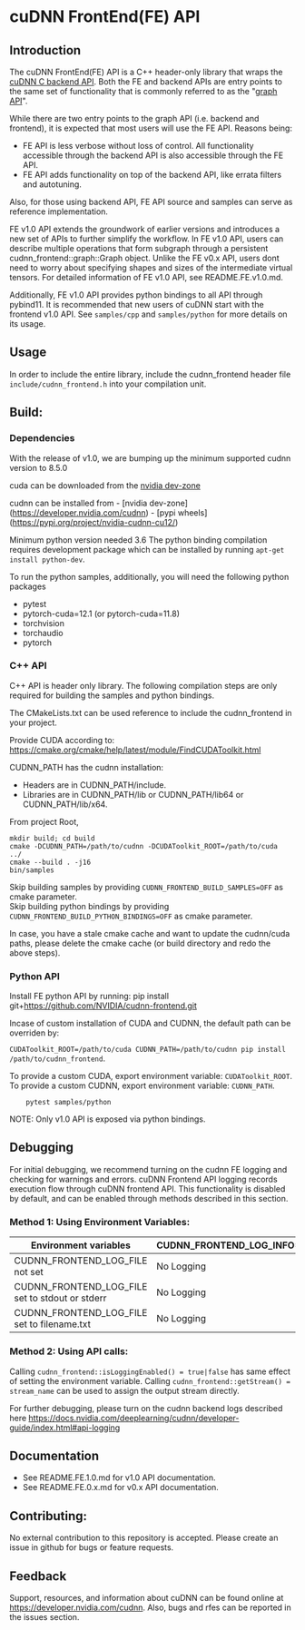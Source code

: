 # cuDNN FrontEnd(FE) API

## Introduction
The cuDNN FrontEnd(FE) API is a C++ header-only library that wraps the [cuDNN C backend API](https://docs.nvidia.com/deeplearning/cudnn/api/index.html#cudnn-backend-api). Both the FE and backend APIs are entry points to the same set of functionality that is commonly referred to as the "[graph API](https://docs.nvidia.com/deeplearning/cudnn/developer-guide/index.html#op-fusion)".

While there are two entry points to the graph API (i.e. backend and frontend), it is expected that most users will use the FE API. Reasons being:

- FE API is less verbose without loss of control. All functionality accessible through the backend API is also accessible through the FE API.
- FE API adds functionality on top of the backend API, like errata filters and autotuning.

Also, for those using backend API, FE API source and samples can serve as reference implementation.

FE v1.0 API extends the groundwork of earlier versions and introduces a new set of APIs to further simplify the workflow. In FE v1.0 API, users can describe multiple operations that form subgraph through a persistent cudnn_frontend::graph::Graph object. Unlike the FE v0.x API, users dont need to worry about specifying shapes and sizes of the intermediate virtual tensors. For detailed information of FE v1.0 API, see README.FE.v1.0.md. 

Additionally, FE v1.0 API provides python bindings to all API through pybind11. It is recommended that new users of cuDNN start with the frontend v1.0 API. See `samples/cpp` and `samples/python` for more details on its usage.

## Usage
In order to include the entire library, include the cudnn_frontend header file `include/cudnn_frontend.h` into your compilation unit.

## Build:

### Dependencies
With the release of v1.0, we are bumping up the minimum supported cudnn version to 8.5.0

cuda can be downloaded from the [nvidia dev-zone](https://developer.nvidia.com/cuda-downloads)

cudnn can be installed from 
    - [nvidia dev-zone] (https://developer.nvidia.com/cudnn)
    - [pypi wheels] (https://pypi.org/project/nvidia-cudnn-cu12/)

Minimum python version needed 3.6
The python binding compilation requires development package which can be installed by running `apt-get install python-dev`.

To run the python samples, additionally, you will need the following python packages
- pytest
- pytorch-cuda=12.1 (or pytorch-cuda=11.8)
- torchvision
- torchaudio
- pytorch


### C++ API

C++ API is header only library. The following compilation steps are only required for building the samples and python bindings.

The CMakeLists.txt can be used reference to include the cudnn_frontend in your project.

Provide CUDA according to: https://cmake.org/cmake/help/latest/module/FindCUDAToolkit.html  

CUDNN_PATH has the cudnn installation:
- Headers are in CUDNN_PATH/include.
- Libraries are in CUDNN_PATH/lib or CUDNN_PATH/lib64 or CUDNN_PATH/lib/x64.

From project Root,

```
mkdir build; cd build
cmake -DCUDNN_PATH=/path/to/cudnn -DCUDAToolkit_ROOT=/path/to/cuda  ../
cmake --build . -j16
bin/samples
```

Skip building samples by providing `CUDNN_FRONTEND_BUILD_SAMPLES=OFF` as cmake parameter.  
Skip building python bindings by providing `CUDNN_FRONTEND_BUILD_PYTHON_BINDINGS=OFF` as cmake parameter.

In case, you have a stale cmake cache and want to update the cudnn/cuda paths, please delete the cmake cache (or build directory and redo the above steps).

### Python API
Install FE python API by running: 
pip install git+https://github.com/NVIDIA/cudnn-frontend.git

Incase of custom installation of CUDA and CUDNN, the default path can be overriden by:

`CUDAToolkit_ROOT=/path/to/cuda CUDNN_PATH=/path/to/cudnn pip install /path/to/cudnn_frontend`.

To provide a custom CUDA, export environment variable: `CUDAToolkit_ROOT`.  
To provide a custom CUDNN, export environment variable: `CUDNN_PATH`.

```
    pytest samples/python
```

NOTE: Only v1.0 API is exposed via python bindings.

## Debugging
For initial debugging, we recommend turning on the cudnn FE logging and checking for warnings and errors.
cuDNN Frontend API logging records execution flow through cuDNN frontend API. This functionality is disabled by default, and can be enabled through methods described in this section.

### Method 1: Using Environment Variables:
| Environment variables                             | CUDNN_FRONTEND_LOG_INFO=0 | CUDNN_FRONTEND_LOG_INFO=1 |
| ------------------------------------------------- | ------------------------- | -----------               |
| CUDNN_FRONTEND_LOG_FILE not set                   | No Logging                | No Logging                |
| CUDNN_FRONTEND_LOG_FILE set to stdout or stderr   | No Logging                | Logging to cout or cerr   |
| CUDNN_FRONTEND_LOG_FILE set to filename.txt       | No Logging                | Logging to the filename   |

### Method 2: Using API calls:
Calling `cudnn_frontend::isLoggingEnabled() = true|false` has same effect of setting the environment variable.
Calling `cudnn_frontend::getStream() = stream_name` can be used to assign the output stream directly.

For further debugging, please turn on the cudnn backend logs described here https://docs.nvidia.com/deeplearning/cudnn/developer-guide/index.html#api-logging

## Documentation
- See README.FE.1.0.md for v1.0 API documentation.
- See README.FE.0.x.md for v0.x API documentation.

## Contributing:
No external contribution to this repository is accepted. Please create an issue in github for bugs or feature requests.

## Feedback
Support, resources, and information about cuDNN can be found online at https://developer.nvidia.com/cudnn. 
Also, bugs and rfes can be reported in the issues section.
